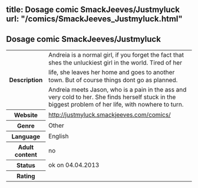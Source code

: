 title: Dosage comic SmackJeeves/Justmyluck
url: "/comics/SmackJeeves_Justmyluck.html"
---
Dosage comic SmackJeeves/Justmyluck
-----------------------------------------

<table class="comicinfo">
<tr>
<th>Description</th><td>Andreia is a normal girl, if you forget the fact that shes the unluckiest girl in the world. Tired of her life, she leaves her home and goes to another town. But of course things dont go as planned. Andreia meets Jason, who is a pain in the ass and very cold to her. She finds herself stuck in the biggest problem of her life, with nowhere to turn.</td>
</tr>
<tr>
<th>Website</th><td><a href="http://justmyluck.smackjeeves.com/comics/">http://justmyluck.smackjeeves.com/comics/</a></td>
</tr>
<tr>
<th>Genre</th><td>Other</td>
</tr>
<tr>
<th>Language</th><td>English</td>
</tr>
<tr>
<th>Adult content</th><td>no</td>
</tr>
<tr>
<th>Status</th><td>ok on 04.04.2013</td>
</tr>
<tr>
<th>Rating</th><td><div class="g-plusone" data-size="standard" data-annotation="bubble"
 data-href="http://justmyluck.smackjeeves.com/comics/"></div></td>
</tr>
</table>
<script type="text/javascript">
  (function() {
    var po = document.createElement('script'); po.type = 'text/javascript'; po.async = true;
    po.src = 'https://apis.google.com/js/plusone.js';
    var s = document.getElementsByTagName('script')[0]; s.parentNode.insertBefore(po, s);
  })();
</script>
